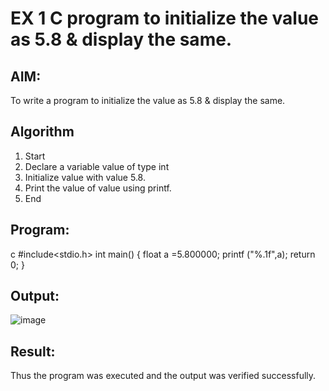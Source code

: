 # EX 1 C program to initialize the value as 5.8 & display the same.
## AIM:
To write a program to initialize the value as 5.8 & display the same.

## Algorithm
1. Start
2. Declare a variable value of type int
3. Initialize value with value 5.8.
4. Print the value of value using printf.
5. End  

## Program:
c
#include<stdio.h> 
int main()
{
float a =5.800000; 
printf ("%.1f",a); 
return 0;
}


## Output:
![image](https://github.com/user-attachments/assets/6678c2f3-fa14-426e-a6b7-1dbbe85404a4)

## Result:
Thus the program was executed and the output was verified successfully.
